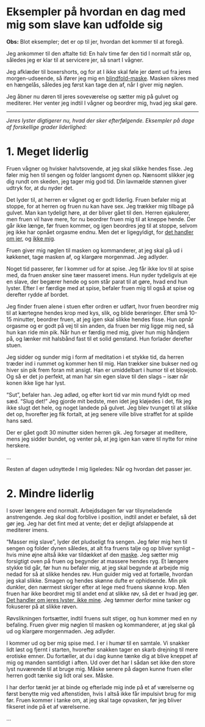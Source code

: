 <!DOCTYPE html>
<html>

<head>
  <meta charset="utf-8">
  <meta name="viewport" content="width=device-width, initial-scale=1.0">
  <title>eksempel-dage</title>
  <link rel="stylesheet" href="https://stackedit.io/style.css" />
</head>

<body class="stackedit">
  <div class="stackedit__html"><h1 id="eksempler-på-hvordan-en-dag-med-mig-som-slave-kan-udfolde-sig">Eksempler på hvordan en dag med mig som slave kan udfolde sig</h1>
<p><strong>Obs:</strong> Blot eksempler; det er op til jer, hvordan det kommer til at foregå.</p>
<p>Jeg ankommer til den aftalte tid: En halv time før den tid I normalt står op, således jeg er klar til at servicere jer, så snart I vågner.</p>
<p>Jeg afklæder til boxershorts, og for at I ikke skal føle jer dømt ud fra jeres morgen-udseende, så ifører jeg mig en <a href="https://i.etsystatic.com/9597029/r/il/2c771b/918417683/il_1588xN.918417683_n1xy.jpg">blindfold-maske</a>. Masken sikres med en hængelås, således jeg først kan tage den af, når I giver mig nøglen.</p>
<p>Jeg åbner nu døren til jeres soveværelse og sætter mig på gulvet og mediterer. Her venter jeg indtil I vågner og beordrer mig, hvad jeg skal gøre.</p>
<hr>
<p><em>Jeres lyster digtigerer nu, hvad der sker efterfølgende. Eksempler på dage af forskellige grader liderlighed:</em></p>
<h1 id="meget-liderlig">1. Meget liderlig</h1>
<p>Fruen vågner og hvisker halvtsovende, at jeg skal slikke hendes fisse. Jeg føler mig hen til sengen og folder langsomt dynen op. Nænsomt slikker jeg dig rundt om skeden, jeg tager mig god tid. Din lavmælde stønnen giver udtryk for, at du nyder det.</p>
<p>Det lyder til, at herren er vågnet og er godt liderlig. Fruen befaler mig at stoppe, for at herren og fruen nu kan have sex. Jeg trækker mig tilbage på gulvet. Man kan tydeligt høre, at der bliver gået til den. Herren ejakulerer, men fruen vil have mere, for nu beordrer fruen mig til at kneppe hende. Der går ikke længe, før fruen kommer, og igen beordres jeg til at stoppe, selvom jeg ikke har opnået orgasme endnu. Men det er ligegyldigt, for <u>det handler om jer</u>, og <u>ikke mig</u>.</p>
<p>Fruen giver mig nøglen til masken og kommanderer, at jeg skal gå ud i køkkenet, tage masken af, og klargøre morgenmad. Jeg adlyder.</p>
<p>Noget tid passerer, før I kommer ud for at spise. Jeg får ikke lov til at spise med, da fruen ønsker sine tæer masseret imens. Hun nyder tydeligvis at eje en slave, der begærer hende og som står parat til at gøre, hvad end hun lyster. Efter I er færdige med at spise, befaler fruen mig til også at spise og derefter rydde af bordet.</p>
<p>Jeg finder fruen alene i stuen efter ordren er udført, hvor fruen beordrer mig til at kærtegne hendes krop med kys, slik, og blide berøringer. Efter små 10-15 minutter, beordrer fruen, at jeg igen skal slikke hendes fisse. Hun opnår orgasme og er godt på vej til sin anden, da fruen ber mig ligge mig ned, så hun kan ride min pik. Når hun er færdig med mig, giver hun mig håndjern på, og lænker mit halsbånd fast til et solid genstand. Hun forlader derefter stuen.</p>
<p>Jeg sidder og sunder mig i form af meditation i et stykke tid, da herren træder ind i rummet og kommer hen til mig. Han trækker sine bukser ned og hiver sin pik frem foran mit ansigt. Han er umiddelbart i humor til et blowjob. Og så er det jo perfekt, at man har sin egen slave til den slags – især når konen ikke lige har lyst.</p>
<p>“Sut”, befaler han. Jeg adlød, og efter kort tid var min mund fyldt op med sæd. “Slug det!” Jeg gjorde mit bedste, men idet jeg kløjedes i det, fik jeg ikke slugt det hele, og noget landede på gulvet. Jeg blev tvunget til at slikke det op, hvorefter jeg fik fortalt, at jeg senere ville blive straffet for at spilde hans sæd.</p>
<p>Der er gået godt 30 minutter siden herren gik. Jeg forsøger at meditere, mens jeg sidder bundet, og venter på, at jeg igen kan være til nytte for mine herskere.</p>
<p>…</p>
<p>Resten af dagen udnyttede I mig ligeledes: Når og hvordan det passer jer.</p>
<h1 id="mindre-liderlig">2. Mindre liderlig</h1>
<p>I sover længere end normalt. Arbejdsdagen før var tilsyneladende anstrengende. Jeg skal dog forblive i position, indtil andet er befalet, så det gør jeg. Jeg har det fint med at vente; det er dejligt afslappende at mediterer imens.</p>
<p>“Masser mig slave”, lyder det pludseligt fra sengen. Jeg føler mig hen til sengen og folder dynen således, at alt fra fruens talje og op bliver synligt – hvis mine øjne altså ikke var tildækket af den <a href="https://i.etsystatic.com/9597029/r/il/2c771b/918417683/il_1588xN.918417683_n1xy.jpg">maske</a>. Jeg sætter mig forsigtigt oven på fruen og begynder at massere hendes ryg. Et længere stykke tid går, før hun nu befaler mig, at jeg skal begynde at arbejde mig nedad for så at slikke hendes røv. Hun guider mig ved at fortælle, hvordan jeg skal slikke. Smagen og hendes skønne dufte er ophidsende. Min pik dunkler, den nærmest skriger efter at lege med fruens skønne krop. Men fruen har ikke beordret mig til andet end at slikke røv, så det er hvad jeg gør. <u>Det handler om jeres lyster, ikke mine</u>. Jeg tømmer derfor mine tanker og fokuserer på at slikke røven.</p>
<p>Røvslikningen fortsætter, indtil fruens sult stiger, og hun kommer med en ny befaling. Fruen giver mig nøglen til masken og kommanderer, at jeg skal gå ud og klargøre morgenmaden. Jeg adlyder.</p>
<p>I kommer ud og ber mig spise med. I er i humør til en samtale. Vi snakker lidt løst og fjernt i starten, hvorefter snakken tager en skarb drejning til mere erotiske emner. Du fortæller, at du i dag kunne tænke dig at blive kneppet af mig og manden samtidigt i aften. Ud over det har I sådan set ikke den store lyst nuværende til at bruge mig. Måske senere på dagen kunne fruen eller herren godt tænke sig lidt oral sex. Måske.</p>
<p>I har derfor tænkt jer at binde og efterlade mig inde på et af værelserne og først benytte mig ved aftenstiden, hvis I altså ikke får impulsivt brug for mig før. Fruen kommer i tanke om, at jeg skal tage opvasken, før jeg bliver fikseret inde på et af værelserne.</p>
<p>…</p>
</div>
</body>

</html>
